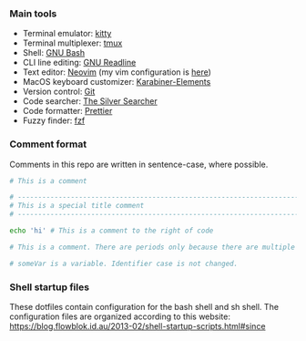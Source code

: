 ### Main tools
* Terminal emulator: [kitty](https://sw.kovidgoyal.net/kitty/)
* Terminal multiplexer: [tmux](https://github.com/tmux/tmux)
* Shell: [GNU Bash](https://www.gnu.org/software/bash/)
* CLI line editing: [GNU Readline](https://tiswww.case.edu/php/chet/readline/rltop.html)
* Text editor: [Neovim](https://neovim.io/) (my vim configuration is [here](https://github.com/Asheq/vim-config))
* MacOS keyboard customizer: [Karabiner-Elements](https://pqrs.org/osx/karabiner/)
* Version control: [Git](https://git-scm.com/)
* Code searcher: [The Silver Searcher](https://geoff.greer.fm/ag/)
* Code formatter: [Prettier](https://prettier.io/)
* Fuzzy finder: [fzf](https://github.com/junegunn/fzf)

### Comment format

Comments in this repo are written in sentence-case, where possible.

```bash
# This is a comment

# ------------------------------------------------------------------------------
# This is a special title comment
# ------------------------------------------------------------------------------

echo 'hi' # This is a comment to the right of code

# This is a comment. There are periods only because there are multiple sentences.

# someVar is a variable. Identifier case is not changed.
```

### Shell startup files

These dotfiles contain configuration for the bash shell and sh shell. The
configuration files are organized according to this website:
https://blog.flowblok.id.au/2013-02/shell-startup-scripts.html#since
